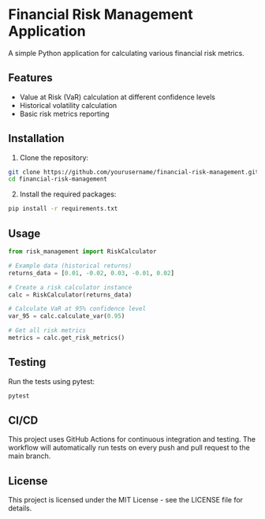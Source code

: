 # Financial Risk Management Application

A simple Python application for calculating various financial risk metrics.

## Features

- Value at Risk (VaR) calculation at different confidence levels
- Historical volatility calculation
- Basic risk metrics reporting

## Installation

1. Clone the repository:
```bash
git clone https://github.com/yourusername/financial-risk-management.git
cd financial-risk-management
```

2. Install the required packages:
```bash
pip install -r requirements.txt
```

## Usage

```python
from risk_management import RiskCalculator

# Example data (historical returns)
returns_data = [0.01, -0.02, 0.03, -0.01, 0.02]

# Create a risk calculator instance
calc = RiskCalculator(returns_data)

# Calculate VaR at 95% confidence level
var_95 = calc.calculate_var(0.95)

# Get all risk metrics
metrics = calc.get_risk_metrics()
```

## Testing

Run the tests using pytest:
```bash
pytest
```

## CI/CD

This project uses GitHub Actions for continuous integration and testing. The workflow will automatically run tests on every push and pull request to the main branch.

## License

This project is licensed under the MIT License - see the LICENSE file for details.
